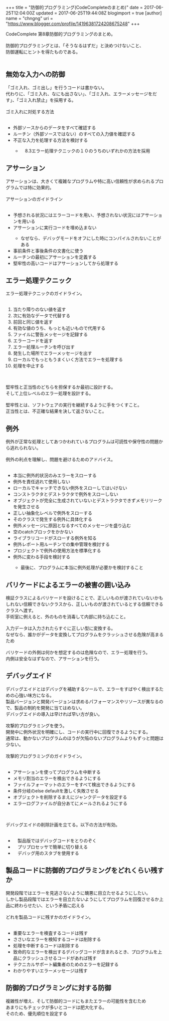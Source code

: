 +++
title = "防御的プログラミング(CodeCompleteのまとめ)"
date = 2017-06-25T12:04:00Z
updated = 2017-06-25T19:44:08Z
blogimport = true 
[author]
	name = "chngng"
	uri = "https://www.blogger.com/profile/14196381724208675248"
+++

<div dir="ltr" style="text-align: left;" trbidi="on">CodeComplete 第8章防御的プログラミングのまとめ。<br /><br />防御的プログラミングとは、「そうなるはずだ」と決めつけないこと、<br />防御運転にヒントを得たものである。<br /><br /><h2 style="text-align: left;">無効な入力への防御</h2>「ゴミ入れ、ゴミ出し」を行うコードは書かない。<br />代わりに、「ゴミ入れ、なにも出さない」、「ゴミ入れ、エラーメッセージをだす」、「ゴミ入れ禁止」を採用する。<br /><br /><div style="text-align: left;">ゴミ入れに対処する方法</div><br /><ul style="text-align: left;"><li>外部ソースからのデータをすべて確認する</li><li>ルーチン（外部ソースではない）のすべての入力値を確認する</li><li>不正な入力を処理する方法を検討する</li><ul><li>　8.3エラー処理テクニックの１０のうちのいずれかの方法を採用</li></ul></ul><h2 style="text-align: left;"></h2><h2 style="text-align: left;">アサーション</h2>アサーションは、大きくて複雑なプログラムや特に高い信頼性が求められるプログラムでは特に効果的。<br /><br />アサーションのガイドライン<br /><br /><ul style="text-align: left;"><li>予想される状況にはエラーコードを用い、予想されない状況にはアサーションを用いる</li><li>アサーションに実行コードを埋め込まない</li><ul><li>なぜなら、デバッグモードをオフにした時にコンパイルされないことがある</li></ul><li>事前条件と事後条件の文書化に使う</li><li>ルーチンの最初にアサーションを定義する</li><li>堅牢性の高いコードはアサーションしてから処理する</li></ul><h2 style="text-align: left;"></h2><h2 style="text-align: left;">エラー処理テクニック</h2>エラー処理テクニックのガイドライン。<br /><br /><ol style="text-align: left;"><li>当たり障りのない値を返す</li><li>次に有効なデータで代替する</li><li>前回と同じ値を返す</li><li>有効な値のうち、もっとも近いもので代用する</li><li>ファイルに警告メッセージを記録する</li><li>エラーコードを返す</li><li>エラー処理ルーチンを呼び出す</li><li>発生した場所でエラーメッセージを出す</li><li>ローカルでもっともうまくいく方法でエラーを処理する</li><li>処理を中止する</li></ol><br /><br />堅牢性と正当性のどちらを担保するか最初に設計する。<br />そして上位レベルのエラー処理を設計する。<br /><br />堅牢性とは、ソフトウェアの実行を継続するように手をつくすこと。<br />正当性とは、不正確な結果を決して返さないこと。<br /><h2 style="text-align: left;"></h2><h2 style="text-align: left;">例外</h2>例外が正常な処理としてあつかわれているプログラムは可読性や保守性の問題から逃れられない。<br /><br />例外の利点を理解し、問題を避けるためのアドバイス。<br /><br /><ul style="text-align: left;"><li>本当に例外的状況のみエラーをスローする</li><li>例外を責任逃れて使用しない</li><li>ローカルでキャッチできない例外をスローしてはいけない</li><li>コンストラクタとデストラクタで例外をスローしない</li><li>オブジェクトが完全に生成されていないとデストラクタできずメモリリークを発生させる</li><li>正しい抽象化レベルで例外をスローする</li><li>そのクラスで発生する例外に具体化する</li><li>例外メッセージに原因となるすべてのメッセージを盛り込む</li><li>空のcatchブロックをかかない</li><li>ライブラリコードがスローする例外を知る</li><li>例外レポート用ルーチンでの集中管理を検討する</li><li>プロジェクトで例外の使用方法を標準化する</li><li>例外に変わる手段を検討する</li><ul><li>最後に、プログラムに本当に例外処理が必要かを検討すること</li></ul></ul><h2 style="text-align: left;"></h2><h2 style="text-align: left;">バリケードによるエラーの被害の囲い込み</h2>検証クラスによるバリケードを設けることで、正しいものが渡されていないかもしれない信頼できないクラスから、正しいものが渡されているとする信頼できるクラスへ渡す。<br />手術室に例えると、外のものを消毒して内部に持ち込むこと。<br /><br />入力データは入力されたらすぐに正しい型に変換する。<br />なぜなら、誰かがデータを変換してプログラムをクラッシュさせる危険が高まるため<br /><br />バリケードの外側は何かを想定するのは危険なので、エラー処理を行う。　<br />内側は安全なはずなので、アサーションを行う。<br /><h2 style="text-align: left;"></h2><h2 style="text-align: left;">デバッグエイド</h2>デバッグエイドとはデバッグを補助するツールで、エラーをすばやく検出するための心強い味方になる。<br />製品バージョンと開発バージョンは求めるパフォーマンスやリソースが異なるので、製品の制約を開発に当てはめない。<br />デバッグエイドの導入は早ければ早い方が良い。<br /><br />攻撃的プログラミングを使う。<br />開発中に例外状況を明確にし、コードの実行中に回復できるようにする。<br />通常は、動かないプログラムのほうが欠陥のないプログラムよりもずっと問題は少ない。<br /><br />攻撃的プログラミングのガイドライン。<br /><br /><ul style="text-align: left;"><li>アサーションを使ってプログラムを中断する</li><li>メモリ割当のエラーを検出できるようにする</li><li>ファイルフォーマットのエラーをすべて検出できるようにする</li><li>条件分岐のelse defaultを激しく失敗させる</li><li>オブジェクトを削除するまえにジャンクデータを設定する</li><li>エラーログファイルが自分あてにメールされるようにする</li></ul><br /><br />デバッグエイドの削除計画を立てる。以下の方法が有効。<br /><br /><ul style="text-align: left;"><li>　製品版ではデバッグコードをとりのぞく</li><li>　プリプロセッサで簡単に切り替える</li><li>　デバッグ用のスタブを使用する</li></ul><h2 style="text-align: left;"></h2><h2 style="text-align: left;">製品コードに防御的プログラミングをどれくらい残すか</h2>開発段階ではエラーを見逃さないように醜悪に目立たせるようにしたい。<br />しかし製品段階ではエラーを目立たないようにしてプログラムを回復させるか上品に終わらせたい、という矛盾に応える<br /><br />どれを製品コードに残すかのガイドライン。<br /><br /><ul style="text-align: left;"><li>重要なエラーを検査するコードは残す</li><li>ささいなエラーを検知するコードは削除する</li><li>処理を中断するコードは削除する</li><li>致命的なエラーを検出するデバッグコードが含まれるとき、プログラムを上品にクラッシュさせるコードがあれば残す</li><li>テクニカルサポート編集者のためのエラーを記録する</li><li>わかりやすいエラーメッセージは残す</li></ul><h2 style="text-align: left;"></h2><h2 style="text-align: left;">防御的プログラミングに対する防御</h2>複雑性が増え、そして防御的コードにもまたエラーの可能性を含むため<br />あまりにもチェックが多いとコードは肥大化する。<br />そのため、優先順位を設定する</div>
